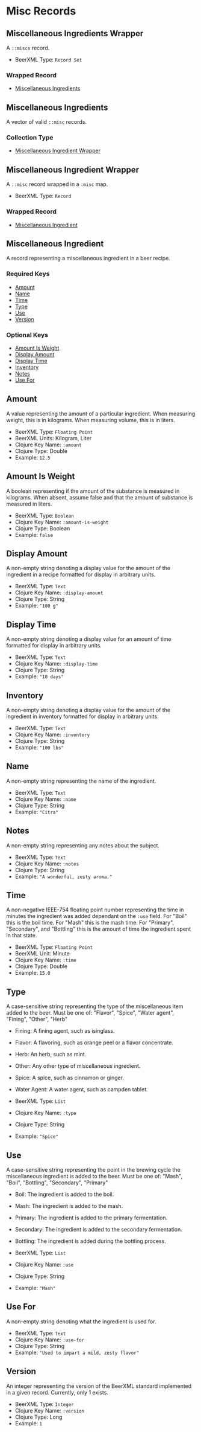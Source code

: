 # Misc Records

## Miscellaneous Ingredients Wrapper

A `::miscs` record.

- BeerXML Type: `Record Set`

### Wrapped Record

- [Miscellaneous Ingredients](#miscellaneous-ingredients)

## Miscellaneous Ingredients

A vector of valid `::misc` records.

### Collection Type

- [Miscellaneous Ingredient Wrapper](#miscellaneous-ingredient-wrapper)

## Miscellaneous Ingredient Wrapper

A `::misc` record wrapped in a `:misc` map.

- BeerXML Type: `Record`

### Wrapped Record

- [Miscellaneous Ingredient](#miscellaneous-ingredient)

## Miscellaneous Ingredient

A record representing a miscellaneous ingredient in a beer recipe.

### Required Keys

- [Amount](#amount)
- [Name](#name)
- [Time](#time)
- [Type](#type)
- [Use](#use)
- [Version](#version)

### Optional Keys

- [Amount Is Weight](#amount-is-weight)
- [Display Amount](#display-amount)
- [Display Time](#display-time)
- [Inventory](#inventory)
- [Notes](#notes)
- [Use For](#use-for)

## Amount

A value representing the amount of a particular ingredient.
When measuring weight, this is in kilograms.
When measuring volume, this is in liters.

- BeerXML Type: `Floating Point`
- BeerXML Units: Kilogram, Liter
- Clojure Key Name: `:amount`
- Clojure Type: Double
- Example: `12.5`

## Amount Is Weight

A boolean representing if the amount of the substance is measured in kilograms.
When absent, assume false and that the amount of substance is measured in liters.

- BeerXML Type: `Boolean`
- Clojure Key Name: `:amount-is-weight`
- Clojure Type: Boolean
- Example: `false`

## Display Amount

A non-empty string denoting a display value for the amount of the ingredient in a recipe formatted for display in arbitrary units.

- BeerXML Type: `Text`
- Clojure Key Name: `:display-amount`
- Clojure Type: String
- Example: `"100 g"`

## Display Time

A non-empty string denoting a display value for an amount of time formatted for display in arbitrary units.

- BeerXML Type: `Text`
- Clojure Key Name: `:display-time`
- Clojure Type: String
- Example: `"10 days"`

## Inventory

A non-empty string denoting a display value for the amount of the ingredient in inventory formatted for display in arbitrary units.

- BeerXML Type: `Text`
- Clojure Key Name: `:inventory`
- Clojure Type: String
- Example: `"100 lbs"`

## Name

A non-empty string representing the name of the ingredient.

- BeerXML Type: `Text`
- Clojure Key Name: `:name`
- Clojure Type: String
- Example: `"Citra"`

## Notes

A non-empty string representing any notes about the subject.

- BeerXML Type: `Text`
- Clojure Key Name: `:notes`
- Clojure Type: String
- Example: `"A wonderful, zesty aroma."`

## Time

A non-negative IEEE-754 floating point number representing the time in minutes the ingredient was added dependant on the `:use` field.
For "Boil" this is the boil time.
For "Mash" this is the mash time.
For "Primary", "Secondary", and "Bottling" this is the amount of time the ingredient spent in that state.

- BeerXML Type: `Floating Point`
- BeerXML Unit: Minute
- Clojure Key Name: `:time`
- Clojure Type: Double
- Example: `15.0`

## Type

A case-sensitive string representing the type of the miscellaneous item added to the beer.
Must be one of: "Flavor", "Spice", "Water agent", "Fining", "Other", "Herb"

- Fining: A fining agent, such as isinglass.
- Flavor: A flavoring, such as orange peel or a flavor concentrate.
- Herb: An herb, such as mint.
- Other: Any other type of miscellaneous ingredient.
- Spice: A spice, such as cinnamon or ginger.
- Water Agent: A water agent, such as campden tablet.

- BeerXML Type: `List`
- Clojure Key Name: `:type`
- Clojure Type: String
- Example: `"Spice"`

## Use

A case-sensitive string representing the point in the brewing cycle the miscellaneous ingredient is added to the beer.
Must be one of: "Mash", "Boil", "Bottling", "Secondary", "Primary"

- Boil: The ingredient is added to the boil.
- Mash: The ingredient is added to the mash.
- Primary: The ingredient is added to the primary fermentation.
- Secondary: The ingredient is added to the secondary fermentation.
- Bottling: The ingredient is added during the bottling process.

- BeerXML Type: `List`
- Clojure Key Name: `:use`
- Clojure Type: String
- Example: `"Mash"`

## Use For

A non-empty string denoting what the ingredient is used for.

- BeerXML Type: `Text`
- Clojure Key Name: `:use-for`
- Clojure Type: String
- Example: `"Used to impart a mild, zesty flavor"`

## Version

An integer representing the version of the BeerXML standard implemented in a given record. Currently, only 1 exists.

- BeerXML Type: `Integer`
- Clojure Key Name: `:version`
- Clojure Type: Long
- Example: `1`
